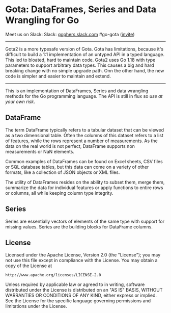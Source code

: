 # Gota: DataFrames, Series and Data Wrangling for Go

Meet us on Slack: Slack: [gophers.slack.com](https://gophers.slack.com) #go-gota ([invite](https://gophersinvite.herokuapp.com/))

---

Gota2 is a more typesafe version of Gota. Gota has limitations, because it's difficult to build a 1:1 implementation of an untyped API in a typed language. This led to bloated, hard to maintain code. Gota2 uses Go 1.18 with type parameters to support arbitrary data types. This causes a big and hard breaking change with no simple upgrade path. Onn the other hand, the new code is simpler and easier to maintain and extend.

---

This is an implementation of DataFrames, Series and data wrangling
methods for the Go programming language. The API is still in flux so *use at your own risk*.

## DataFrame

The term DataFrame typically refers to a tabular dataset that can be
viewed as a two dimensional table. Often the columns of this dataset
refers to a list of features, while the rows represent a number of
measurements. As the data on the real world is not perfect, DataFrame
supports non measurements or NaN elements.

Common examples of DataFrames can be found on Excel sheets, CSV files
or SQL database tables, but this data can come on a variety of other
formats, like a collection of JSON objects or XML files.

The utility of DataFrames resides on the ability to subset them, merge
them, summarize the data for individual features or apply functions to
entire rows or columns, all while keeping column type integrity.

## Series

Series are essentially vectors of elements of the same type with
support for missing values. Series are the building blocks for
DataFrame columns.

## License

Licensed under the Apache License, Version 2.0 (the "License"); you
may not use this file except in compliance with the License.  You may
obtain a copy of the License at

    http://www.apache.org/licenses/LICENSE-2.0

Unless required by applicable law or agreed to in writing, software
distributed under the License is distributed on an "AS IS" BASIS,
WITHOUT WARRANTIES OR CONDITIONS OF ANY KIND, either express or
implied. See the License for the specific language governing
permissions and limitations under the License.
